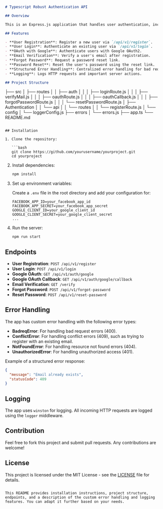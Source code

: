 ```markdown
# Typescript Robust Authentication API

## Overview

This is an Express.js application that handles user authentication, including registration, login, OAuth (Google), email verification, and password reset functionalities. The app uses middlewares like `passport` for OAuth authentication and includes structured error handling for handling common issues such as bad requests, unauthorized access, and conflicts like duplicate email registration.

## Features

- **User Registration**: Register a new user via `/api/v1/register`.
- **User Login**: Authenticate an existing user via `/api/v1/login`.
- **OAuth with Google**: Authenticate users with Google OAuth2.
- **Email Verification**: Verify a user's email after registration.
- **Forgot Password**: Request a password reset link.
- **Password Reset**: Reset the user's password using the reset link.
- **Structured Error Handling**: Centralized error handling for bad requests, conflicts, and unauthorized access.
- **Logging**: Logs HTTP requests and important server actions.

## Project Structure

```
├── src
│   ├── routes
│   │   ├── auth
│   │   │   ├── loginRoute.js
│   │   │   ├── verifyMail.js
│   │   │   ├── oauthRoute.js
│   │   │   ├── oauthCallback.js
│   │   │   ├── forgotPasswordRoute.js
│   │   │   └── resetPasswordRoute.js
│   ├── Authentication
│   │   └── api
│   │       └── routes
│   │           └── registerRoute.js
│   └── config
│       └── loggerConfig.js
├── errors
│   └── errors.js
├── app.ts
└── README.md
```

## Installation

1. Clone the repository:

   ```bash
   git clone https://github.com/yourusername/yourproject.git
   cd yourproject
   ```

2. Install dependencies:

   ```bash
   npm install
   ```

3. Set up environment variables:

   Create a `.env` file in the root directory and add your configuration for:
   ```
   FACEBOOK_APP_ID=your_facebook_app_id
   FACEBOOK_APP_SECRET=your_facebook_app_secret
   GOOGLE_CLIENT_ID=your_google_client_id
   GOOGLE_CLIENT_SECRET=your_google_client_secret
   ...
   ```

4. Run the server:

   ```bash
   npm run start
   ```

## Endpoints

- **User Registration**: `POST /api/v1/register`
- **User Login**: `POST /api/v1/login`
- **Google OAuth**: `GET /api/v1/auth/google`
- **Google OAuth Callback**: `GET /api/v1/auth/google/callback`
- **Email Verification**: `GET /verify`
- **Forgot Password**: `POST /api/v1/forgot-password`
- **Reset Password**: `POST /api/v1/reset-password`

## Error Handling

The app has custom error handling with the following error types:

- **BadreqError**: For handling bad request errors (400).
- **ConflictError**: For handling conflict errors (409), such as trying to register with an existing email.
- **NotFoundError**: For handling resource not found errors (404).
- **UnauthorizedError**: For handling unauthorized access (401).

Example of a structured error response:

```json
{
  "message": "Email already exists",
  "statusCode": 409
}
```

## Logging

The app uses `winston` for logging. All incoming HTTP requests are logged using the `logger` middleware.

## Contribution

Feel free to fork this project and submit pull requests. Any contributions are welcome!

## License

This project is licensed under the MIT License - see the [LICENSE](LICENSE) file for details.
```

This README provides installation instructions, project structure, endpoints, and a description of the custom error handling and logging features. You can adapt it further based on your needs.
